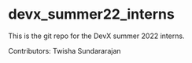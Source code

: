 # devx_summer22_interns
This is the git repo for the DevX summer 2022 interns.

Contributors: 
Twisha Sundararajan